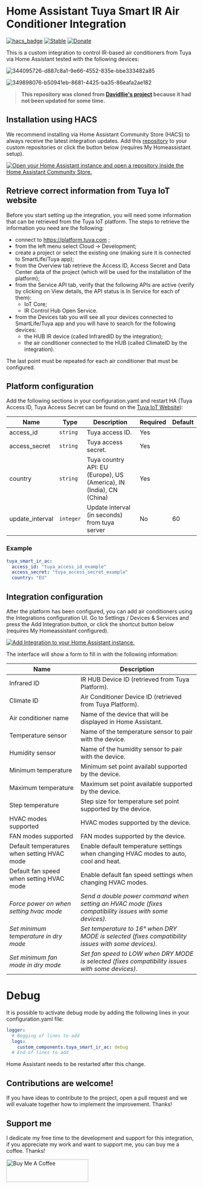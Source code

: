 # Home Assistant Tuya Smart IR Air Conditioner Integration
[![hacs_badge](https://img.shields.io/badge/HACS-Custom-orange.svg)](https://github.com/hacs/integration)
[![Stable](https://img.shields.io/github/v/release/EnzoD86/tuya-smart-ir-ac)](https://github.com/EnzoD86/tuya-smart-ir-ac/releases/latest)
[![Donate](https://img.shields.io/badge/donate-BuyMeCoffee-yellow.svg)](https://www.buymeacoffee.com/enzod86)

This is a custom integration to control IR-based air conditioners from Tuya via Home Assistant tested with the following devices:

![344095726-d887c8a1-9e66-4552-835e-bbe333482a85](https://github.com/user-attachments/assets/0c1ed6ea-a2b7-43ca-a979-94ff6e3499dc)

![349898076-b50941eb-8681-4425-ba35-86eafa2ae182](https://github.com/user-attachments/assets/c811bdf9-c9cf-4df3-a1b8-fd4cc7152db9)

>  **This repository was cloned from [DavidIlie's project](https://github.com/DavidIlie/tuya-smart-ir-ac) because it had not been updated for some time.**

## Installation using HACS
We recommend installing via Home Assistant Community Store (HACS) to always receive the latest integration updates.
Add this [repository](https://github.com/EnzoD86/tuya-smart-ir-ac) to your custom repositories or click the button below (requires My Homeassistant setup).

[![Open your Home Assistant instance and open a repository inside the Home Assistant Community Store.](https://my.home-assistant.io/badges/hacs_repository.svg)](https://my.home-assistant.io/redirect/hacs_repository/?owner=EnzoD86&repository=tuya-smart-ir-ac&category=integration)

## Retrieve correct information from Tuya IoT website
Before you start setting up the integration, you will need some information that can be retrieved from the Tuya IoT platform.
The steps to retrieve the information you need are the following:
- connect to https://platform.tuya.com ;
- from the left menu select Cloud -> Development;
- create a project or select the existing one (making sure it is connected to SmartLife/Tuya app);
- from the Overview tab retrieve the Access ID, Access Secret and Data Center data of the project (which will be used for the installation of the platform);
- from the Service API tab, verify that the following APIs are active (verify by clicking on View details, the API status is In Service for each of them):
  - IoT Core;
  - IR Control Hub Open Service.
- from the Devices tab you will see all your devices connected to SmartLife/Tuya app and you will have to search for the following devices:
  - the HUB IR device (called InfraredID by the integration);
  - the air conditioner connected to the HUB (called ClimateID by the integration).

The last point must be repeated for each air conditioner that must be configured.

## Platform configuration
Add the following sections in your configuration.yaml and restart HA (Tuya Access ID, Tuya Access Secret can be found on the [Tuya IoT Website](https://platform.tuya.com/)):

| Name                 | Type      | Description                                                         | Required | Default |
| -------------------- | --------- | ------------------------------------------------------------------- | -------- | ------- |
| access_id            | `string`  | Tuya access ID.                                                     | Yes      |         |
| access_secret        | `string`  | Tuya access secret.                                                 | Yes      |         |
| country              | `string`  | Tuya country API: EU (Europe), US (America), IN (India), CN (China) | Yes      |         |
| update_interval      | `integer` | Update interval (in seconds) from tuya server                       | No       | 60      |

### Example
```yaml
tuya_smart_ir_ac:
  access_id: "tuya_access_id_example"
  access_secret: "tuya_access_secret_example"
  country: "EU"
```

## Integration configuration
After the platform has been configured, you can add air conditioners using the Integrations configuration UI.
Go to Settings / Devices & Services and press the Add Integration button, or click the shortcut button below (requires My Homeassistant configured).

[![Add Integration to your Home Assistant
instance.](https://my.home-assistant.io/badges/config_flow_start.svg)](https://my.home-assistant.io/redirect/config_flow_start/?domain=tuya_smart_ir_ac)

The interface will show a form to fill in with the following information:

| Name                                        | Description                                                                                             |
| ---------------------------------------     | ------------------------------------------------------------------------------------------------------- |
| Infrared ID                                 | IR HUB Device ID (retrieved from Tuya Platform).                                                        |
| Climate ID                                  | Air Conditioner Device ID (retrieved from Tuya Platform).                                               |
| Air conditioner name                        | Name of the device that will be displayed in Home Assistant.                                            |
| Temperature sensor                          | Name of the temperature sensor to pair with the device.                                                 |
| Humidity sensor                             | Name of the humidity sensor to pair with the device.                                                    |
| Minimum temperature                         | Minimum set point availabl supported by the device.                                                     |
| Maximum temperature                         | Maximum set point available supported by the device.                                                    |
| Step temperature                            | Step size for temperature set point supported by the device.                                            |
| HVAC modes supported                        | HVAC modes supported by the device.                                                                     |
| FAN modes supported                         | FAN modes supported by the device.                                                                      |
| Default temperatures when setting HVAC mode | Enable default temperature settings when changing HVAC modes to auto, cool and heat.                    |
| Default fan speed when setting HVAC mode    | Enable default fan speed settings when changing HVAC modes.                                             |
| *Force power on when setting hvac mode*     | *Send a double power command when setting an HVAC mode (fixes compatibility issues with some devices).* |
| *Set minimum temperature in dry mode*       | *Set temperature to 16° when DRY MODE is selected (fixes compatibility issues with some devices).*      |
| *Set minimum fan mode in dry mode*          | *Set fan speed to LOW when DRY MODE is selected (fixes compatibility issues with some devices).*        |

# Debug
It is possible to activate debug mode by adding the following lines in your configuration.yaml file:

```yaml
logger:
  # Begging of lines to add
  logs:
    custom_components.tuya_smart_ir_ac: debug
  # End of lines to add
```
Home Assistant needs to be restarted after this change.


## Contributions are welcome!
If you have ideas to contribute to the project, open a pull request and we will evaluate together how to implement the improvement. Thanks!

## Support me
I dedicate my free time to the development and support for this integration, if you appreciate my work and want to support me, you can buy me a coffee. Thanks!

<a href="https://www.buymeacoffee.com/enzod86" target="_blank"><img src="https://cdn.buymeacoffee.com/buttons/v2/default-blue.png" alt="Buy Me A Coffee" style="height: 60px !important;width: 217px !important;" ></a>
